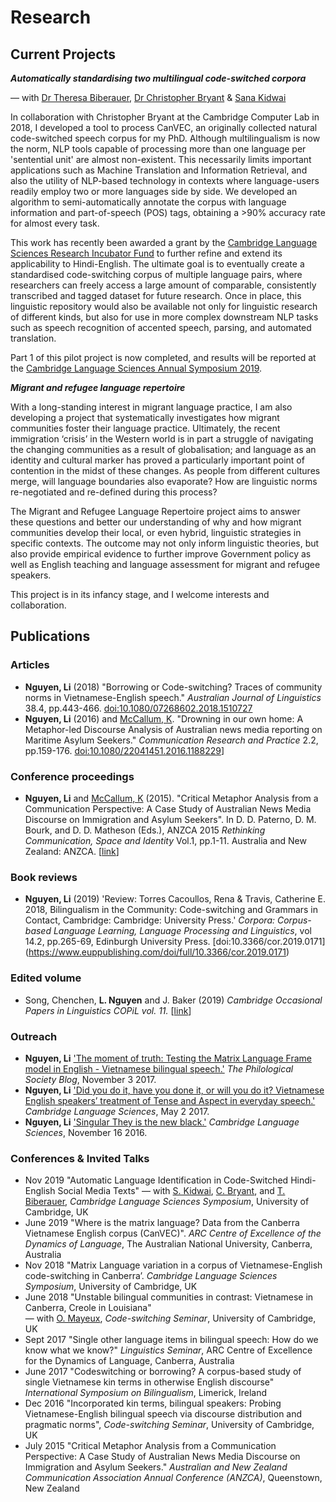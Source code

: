 # Research
## Current Projects
**_Automatically standardising two multilingual code-switched corpora_** 

— with [Dr Theresa Biberauer](https://www.mml.cam.ac.uk/dr-theresa-biberauer),  [Dr Christopher Bryant](https://www.cl.cam.ac.uk/~cjb255/) & [Sana Kidwai](http://www.ling.cam.ac.uk/copil/Current_Editors.html)

In collaboration with Christopher Bryant at the Cambridge Computer Lab in 2018, I developed a tool to process CanVEC, an originally collected natural code-switched speech corpus for my PhD. Although multilingualism is now the norm, NLP tools capable of processing more than one language per 'sentential unit' are almost non-existent. This necessarily limits important applications such as Machine Translation and Information Retrieval, and also the utility of NLP-based technology in contexts where language-users readily employ two or more languages side by side. We developed an algorithm to semi-automatically annotate the corpus with language information and part-of-speech (POS) tags, obtaining a >90% accuracy rate for almost every task. 

This work has recently been awarded a grant by the [Cambridge Language Sciences Research Incubator Fund](https://www.languagesciences.cam.ac.uk/funding/language-sciences-research-incubator-fund) to further refine and extend its applicability to Hindi-English. The ultimate goal is to eventually create a standardised code-switching corpus of multiple language pairs, where researchers can freely access a large amount of comparable, consistently transcribed and tagged dataset for future research. Once in place, this linguistic repository would also be available not only for linguistic research of different kinds, but also for use in more complex downstream NLP tasks such as speech recognition of accented speech, parsing, and automated translation.

Part 1 of this pilot project is now completed, and results will be reported at the [Cambridge Language Sciences Annual Symposium 2019](https://www.languagesciences.cam.ac.uk/events/cambridge-language-sciences-annual-symposium-2019).

**_Migrant and refugee language repertoire_** 

With a long-standing interest in migrant language practice, I am also developing a project that systematically investigates how migrant communities foster their language practice. Ultimately, the recent immigration ‘crisis’ in the Western world is in part a struggle of navigating the changing communities as a result of globalisation; and language as an identity and cultural marker has proved a particularly important point of contention in the midst of these changes. As people from different cultures merge, will language boundaries also evaporate? How are linguistic norms re-negotiated and re-defined during this process? 

The Migrant and Refugee Language Repertoire project aims to answer these questions and better our understanding of why and how migrant communities develop their local, or even hybrid, linguistic strategies in specific contexts. The outcome may not only inform linguistic theories, but also provide empirical evidence to further improve Government policy as well as English teaching and language assessment for migrant and refugee speakers. 

This project is in its infancy stage, and I welcome interests and collaboration. 

## Publications

### Articles

+ **Nguyen, Li** (2018) "Borrowing or Code-switching? Traces of community norms in Vietnamese-English speech." *Australian Journal of Linguistics* 38.4, pp.443-466. [doi:10.1080/07268602.2018.1510727](https://www.tandfonline.com/doi/abs/10.1080/07268602.2018.1510727) 
+ **Nguyen, Li** (2016) and [McCallum, K](https://www.canberra.edu.au/about-uc/faculties/arts-design/courses/communications-staff/media-and-public-affairs/mccallum-kerry). "Drowning in our own home: A Metaphor-led Discourse Analysis of Australian news media reporting on Maritime Asylum Seekers." *Communication Research and Practice* 2.2, pp.159-176. [doi:10.1080/22041451.2016.1188229](https://www.tandfonline.com/doi/abs/10.1080/22041451.2016.1188229)]

### Conference proceedings
+ **Nguyen, Li** and [McCallum, K](https://www.canberra.edu.au/about-uc/faculties/arts-design/courses/communications-staff/media-and-public-affairs/mccallum-kerry) (2015). "Critical Metaphor Analysis from a Communication Perspective: A Case Study of Australian News Media Discourse on Immigration and Asylum Seekers". In D. D. Paterno, D. M. Bourk, and D. D. Matheson (Eds.), ANZCA 2015 *Rethinking Communication, Space and Identity* Vol.1, pp.1-11. Australia and New Zealand: ANZCA. [[link](https://www.anzca.net/documents/2015-conf-papers/853-anzca15-nguyen-mccallum/file.html)]

### Book reviews
+ **Nguyen, Li** (2019) 'Review:  Torres Cacoullos, Rena & Travis, Catherine E. 2018, Bilingualism in the Community: Code-switching and Grammars in Contact, Cambridge: Cambridge: University Press.' *Corpora: Corpus-based Language Learning, Language Processing and Linguistics*, vol 14.2, pp.265-69, Edinburgh University Press. [doi:10.3366/cor.2019.0171] (https://www.euppublishing.com/doi/full/10.3366/cor.2019.0171)

### Edited volume 

+ Song, Chenchen, **L. Nguyen** and J. Baker (2019) *Cambridge Occasional Papers in Linguistics COPiL vol. 11.* [[link](http://www.ling.cam.ac.uk/COPIL/archive.html)]

### Outreach
 
+ **Nguyen, Li** ['The moment of truth: Testing the Matrix Language Frame model in English - Vietnamese bilingual speech.'](https://blog.philsoc.org.uk/2017/11/03/english-vietnamese-bilingualism/) *The Philological Society Blog*, November 3 2017. 
+ **Nguyen, Li** ['Did you do it, have you done it, or will you do it? Vietnamese English speakers’ treatment of Tense and Aspect in everyday speech.'](http://www.icge.co.uk/languagesciencesblog/?p=1498) *Cambridge Language Sciences*, May 2 2017.
+ **Nguyen, Li** ['Singular They is the new black.'](http://www.icge.co.uk/languagesciencesblog/?p=1371) *Cambridge Language Sciences*, November 16 2016.

### Conferences & Invited Talks
+ Nov 2019 "Automatic Language Identification in Code-Switched Hindi-English Social Media Texts"
— with [S. Kidwai](http://www.ling.cam.ac.uk/copil/Current_Editors.html), [C. Bryant](https://www.cl.cam.ac.uk/~cjb255/), and [T. Biberauer](https://www.mmll.cam.ac.uk/dr-theresa-biberauer), *Cambridge Language Sciences Symposium*, University of Cambridge, UK
+ June 2019 "Where is the matrix language? Data from the Canberra Vietnamese English corpus (CanVEC)". *ARC Centre of Excellence of the Dynamics of Language*, The Australian National University, Canberra, Australia
+ Nov 2018 "Matrix Language variation in a corpus of Vietnamese-English code-switching in Canberra’. *Cambridge Language Sciences Symposium*, University of Cambridge, UK
+ June 2018 "Unstable bilingual communities in contrast: Vietnamese in Canberra, Creole in Louisiana"  
— with [O. Mayeux](http://people.ds.cam.ac.uk/ofm23/about.html), *Code-switching Seminar*, University of Cambridge, UK
+ Sept 2017 "Single other language items in bilingual speech: How do we know what we know?"
*Linguistics Seminar*, ARC Centre of Excellence for the Dynamics of Language, Canberra, Australia
+ June 2017 "Codeswitching or borrowing? A corpus-based study of single Vietnamese kin terms in otherwise English discourse" 
*International Symposium on Bilingualism*, Limerick, Ireland
+ Dec 2016 "Incorporated kin terms, bilingual speakers: Probing Vietnamese-English bilingual speech via discourse distribution and
pragmatic norms", *Code-switching Seminar*, University of Cambridge, UK
+ July 2015 "Critical Metaphor Analysis from a Communication Perspective: A Case Study of Australian News Media Discourse on Immigration and Asylum Seekers." 
*Australian and New Zealand Communication Association Annual Conference (ANZCA)*, Queenstown, New Zealand
